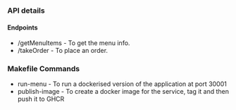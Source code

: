 ### API details
#### Endpoints
  - /getMenuItems - To get the menu info.
  - /takeOrder - To place an order.

### Makefile Commands
  - run-menu - To run a dockerised version of the application at port 30001
  - publish-image - To create a docker image for the service, tag it and then push it to GHCR
